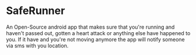 # SafeRunner
An Open-Source android app that makes sure that you're running and haven't passed out, gotten a heart attack or anything else have happened to you. If it have and you're not moving anymore the app will notify someone via sms with you location. 
